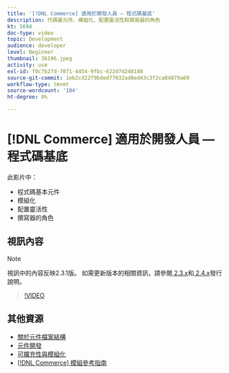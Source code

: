 ```yaml
---
title: '[!DNL Commerce] 適用於開發人員 — 程式碼基底'
description: 代碼基元件、模組化、配置靈活性和撰寫器的角色
kt: 5694
doc-type: video
topic: Development
audience: developer
level: Beginner
thumbnail: 36196.jpeg
activity: use
exl-id: f0c7b27d-7071-4454-9fbc-622d7d248188
source-git-commit: 1eb2cd22f9bded77032ad0ed43c3f2ca84879a69
workflow-type: tm+mt
source-wordcount: '104'
ht-degree: 0%

---
```


# [!DNL Commerce] 適用於開發人員 — 程式碼基底

此影片中：

- 程式碼基本元件
- 模組化
- 配置靈活性
- 撰寫器的角色

## 視訊內容

>[!NOTE]
>
>視訊中的內容反映2.3.1版。 如需更新版本的相關資訊，請參閱[ 2.3.x](https://devdocs.magento.com/guides/v2.3/release-notes/bk-release-notes.html)和[ 2.4.x](https://devdocs.magento.com/guides/v2.4/release-notes/bk-release-notes.html)發行說明。

>[!VIDEO](https://video.tv.adobe.com/v/36196?quality=12&learn=on)

## 其他資源

- [關於元件檔案結構](https://devdocs.magento.com/guides/v2.4/extension-dev-guide/prepare/prepare_file-str.html)
- [元件開發](https://devdocs.magento.com/guides/v2.4/extension-dev-guide/module-development.html)
- [可擴充性與模組化](https://devdocs.magento.com/guides/v2.4/architecture/extensibility.html)
- [[!DNL Commerce] 模組參考指南](https://devdocs.magento.com/guides/v2.4/mrg/intro.html)
